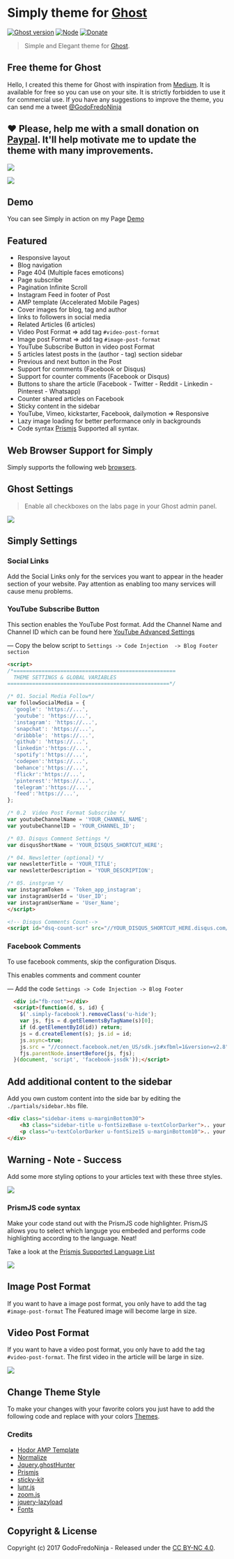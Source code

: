 # Simply theme for [Ghost](https://github.com/tryghost/ghost/)

[![Ghost version](https://img.shields.io/badge/Ghost-1.x-brightgreen.svg)](https://github.com/TryGhost/Ghost)
[![Node](https://img.shields.io/node/v/uno-zen.svg)](https://nodejs.org/en/)
[![Donate](https://img.shields.io/badge/donate-paypal-blue.svg)](https://bit.ly/PayPal-GodoFredoNinja)

> Simple and Elegant theme for [Ghost](https://github.com/tryghost/ghost/).

## Free theme for Ghost

Hello, I created this theme for Ghost with inspiration from [Medium](https://medium.com/).
It is available for free so you can use on your site. It is strictly forbidden to use it for commercial use. If you have any suggestions to improve the theme,  you can send me a tweet [@GodoFredoNinja](https://goo.gl/y3aivK)

## ❤ Please, help me with a small donation on [Paypal](https://bit.ly/PayPal-GodoFredoNinja). It'll help motivate me to update the theme with many improvements.
[![](./donate.gif)](https://bit.ly/PayPal-GodoFredoNinja)

![](./screenshot.png)

## Demo

You can see Simply in action on my Page [Demo](https://goo.gl/V7moIY)

## Featured

- Responsive layout
- Blog navigation
- Page 404 (Multiple faces emoticons)
- Page subscribe
- Pagination Infinite Scroll
- Instagram Feed in footer of Post
- AMP template (Accelerated Mobile Pages)
- Cover images for blog, tag and author
- links to followers in social media
- Related Articles (6 articles)
- Video Post Format => add tag `#video-post-format`
- Image post Format => add tag `#image-post-format`
- YouTube Subscribe Button in video post Format
- 5 articles latest posts in the (author - tag) section sidebar
- Previous and next button in the Post
- Support for comments (Facebook or Disqus)
- Support for counter comments (Facebook or Disqus)
- Buttons to share the article (Facebook - Twitter - Reddit - Linkedin - Pinterest - Whatsapp)
- Counter shared articles on Facebook
- Sticky content in the sidebar
- YouTube, Vimeo, kickstarter, Facebook, dailymotion => Responsive
- Lazy image loading for better performance only in backgrounds
- Code syntax [Prismjs](http://prismjs.com/index.html#languages-list) Supported all syntax.

## Web Browser Support for Simply

Simply supports the following web [browsers](http://caniuse.com/#search=flexbox).

## Ghost Settings

> Enable all checkboxes on the labs page in your Ghost admin panel.

![](./documentation/labs.png)

## Simply Settings

### Social Links

Add the Social Links only for the services you want to appear in the header section of your website. Pay attention as enabling too many services will cause menu problems.

### YouTube Subscribe Button

This section enables the YouTube Post format. Add the Channel Name and Channel ID which can be found here [YouTube Advanced Settings](https://www.youtube.com/account_advanced)

— Copy the below script to `Settings -> Code Injection  -> Blog Footer section`

```html
<script>
/*====================================================
  THEME SETTINGS & GLOBAL VARIABLES
====================================================*/

/* 01. Social Media Follow*/
var followSocialMedia = {
  'google': 'https://...',
  'youtube': 'https://...',
  'instagram': 'https://...',
  'snapchat': 'https://...',
  'dribbble': 'https://...',
  'github': 'https://...',
  'linkedin':'https://...',
  'spotify':'https://...',
  'codepen':'https://...',
  'behance':'https://...',
  'flickr':'https://...',
  'pinterest':'https://...',
  'telegram':'https://...',
  'feed':'https://...',
};

/* 0.2  Video Post Format Subscribe */
var youtubeChannelName = 'YOUR_CHANNEL_NAME';
var youtubeChannelID = 'YOUR_CHANNEL_ID';

/* 03. Disqus Comment Settings */
var disqusShortName = 'YOUR_DISQUS_SHORTCUT_HERE';

/* 04. Newsletter (optional) */
var newsletterTitle = 'YOUR_TITLE';
var newsletterDescription = 'YOUR_DESCRIPTION';

/* 05. instgram */
var instagramToken = 'Token_app_instagram';
var instagramUserId = 'User_ID';
var instagramUserName = 'User_Name';
</script>

<!-- Disqus Comments Count-->
<script id="dsq-count-scr" src="//YOUR_DISQUS_SHORTCUT_HERE.disqus.com/count.js" async></script>
```

### Facebook Comments

To use facebook comments, skip the configuration Disqus.

This enables comments and comment counter

— Add the code `Settings -> Code Injection -> Blog Footer`

```html
  <div id="fb-root"></div>
  <script>(function(d, s, id) {
    $('.simply-facebook').removeClass('u-hide');
    var js, fjs = d.getElementsByTagName(s)[0];
    if (d.getElementById(id)) return;
    js = d.createElement(s); js.id = id;
    js.async=true;
    js.src = "//connect.facebook.net/en_US/sdk.js#xfbml=1&version=v2.8";
    fjs.parentNode.insertBefore(js, fjs);
  }(document, 'script', 'facebook-jssdk'));</script>
```

## Add additional content to the sidebar

Add you own custom content into the side bar by editing the `./partials/sidebar.hbs` file.

```html
<div class="sidebar-items u-marginBottom30">
    <h3 class="sidebar-title u-fontSizeBase u-textColorDarker">.. your title ..</h3>
    <p class="u-textColorDarker u-fontSize15 u-marginBottom10">.. your description or content ..</p>
</div>
```

## Warning - Note - Success

Add some more styling options to your articles text with these three styles.

![](./documentation/note.png)

### PrismJS code syntax

Make your code stand out with the PrismJS code highlighter.
PrismJS allows you to select which languge you embeded and performs code highlighting according to the language. Neat!

Take a look at the [Prismjs Supported Language List](http://prismjs.com/#languages-list)

![](./documentation/prism.png)

## Image Post Format

If you want to have a image post format, you only have to add the tag `#image-post-format` The Featured image will become large in size.

## Video Post Format

If you want to have a video post format, you only have to add the tag `#video-post-format`. The first video in the article will be large in size.

![](./documentation/video-post-format.png)

## Change Theme Style

To make your changes with your favorite colors you just have to add the following code and replace with your colors
[Themes](THEMES.md).

### Credits

- [Hodor AMP Template](https://github.com/godofredoninja/Hodor-AMP-Template-for-Ghost)
- [Normalize](https://necolas.github.io/normalize.css/)
- [Jquery.ghostHunter](https://github.com/jamalneufeld/ghostHunter)
- [Prismjs](http://prismjs.com/)
- [sticky-kit](https://github.com/leafo/sticky-kit)
- [lunr.js](https://github.com/olivernn/lunr.js)
- [zoom.js](https://github.com/fat/zoom.js/)
- [jquery-lazyload](http://www.appelsiini.net/projects/lazyload)
- [Fonts](https://fonts.google.com/?selection.family=Droid+Serif:400,700|Source+Code+Pro|Source+Sans+Pro:300,400,600,700&query=Droid+Serif)

## Copyright & License

Copyright (c) 2017 GodoFredoNinja - Released under the [CC BY-NC 4.0](LICENSE).
